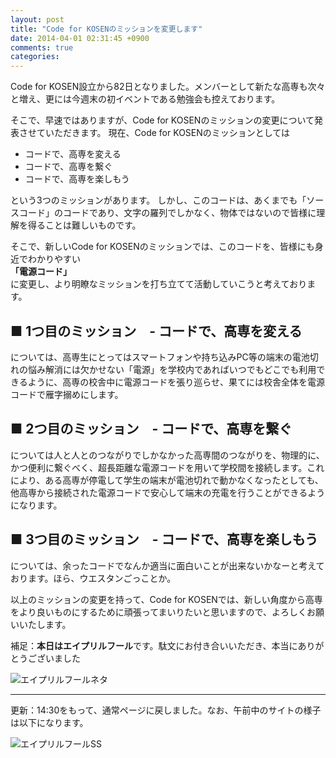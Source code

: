 ```yaml
---
layout: post
title: "Code for KOSENのミッションを変更します"
date: 2014-04-01 02:31:45 +0900
comments: true
categories: 
---
```


Code for KOSEN設立から82日となりました。メンバーとして新たな高専も次々と増え、更には今週末の初イベントである勉強会も控えております。

そこで、早速ではありますが、Code for KOSENのミッションの変更について発表させていただきます。
現在、Code for KOSENのミッションとしては

- コードで、高専を変える
- コードで、高専を繋ぐ
- コードで、高専を楽しもう

という3つのミッションがあります。
しかし、このコードは、あくまでも「ソースコード」のコードであり、文字の羅列でしかなく、物体ではないので皆様に理解を得ることは難しいものです。

そこで、新しいCode for KOSENのミッションでは、このコードを、皆様にも身近でわかりやすい  
**「電源コード」**  
に変更し、より明瞭なミッションを打ち立てて活動していこうと考えております。

## ■ 1つ目のミッション　- コードで、高専を変える

については、高専生にとってはスマートフォンや持ち込みPC等の端末の電池切れの悩み解消には欠かせない「電源」を学校内であればいつでもどこでも利用できるように、高専の校舎中に電源コードを張り巡らせ、果てには校舎全体を電源コードで雁字搦めにします。

## ■ 2つ目のミッション　- コードで、高専を繋ぐ

については人と人とのつながりでしかなかった高専間のつながりを、物理的に、かつ便利に繋ぐべく、超長距離な電源コードを用いて学校間を接続します。これにより、ある高専が停電して学生の端末が電池切れで動かなくなったとしても、他高専から接続された電源コードで安心して端末の充電を行うことができるようになります。

## ■ 3つ目のミッション　- コードで、高専を楽しもう

については、余ったコードでなんか適当に面白いことが出来ないかなーと考えております。ほら、ウエスタンごっことか。

以上のミッションの変更を持って、Code for KOSENでは、新しい角度から高専をより良いものにするために頑張ってまいりたいと思いますので、よろしくお願いいたします。




補足：**本日はエイプリルフール**です。駄文にお付き合いいただき、本当にありがとうございました

![エイプリルフールネタ](/assets/images/blog/2014-04-01/april-fool/eyecatch.jpg)

--------

更新：14:30をもって、通常ページに戻しました。なお、午前中のサイトの様子は以下になります。


![エイプリルフールSS](/assets/images/blog/2014-04-01/april-fool/screenshot.png)






